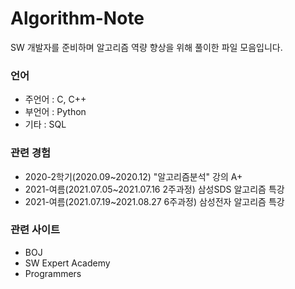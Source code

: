 # Algorithm-Note
SW 개발자를 준비하며 알고리즘 역량 향상을 위해 풀이한 파일 모음입니다.

### 언어
+ 주언어 : C, C++
+ 부언어 : Python
+ 기타 : SQL

### 관련 경험
+ 2020-2학기(2020.09~2020.12) "알고리즘분석" 강의 A+
+ 2021-여름(2021.07.05~2021.07.16 2주과정) 삼성SDS 알고리즘 특강
+ 2021-여름(2021.07.19~2021.08.27 6주과정) 삼성전자 알고리즘 특강

### 관련 사이트
+ BOJ
+ SW Expert Academy
+ Programmers
